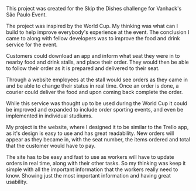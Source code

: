 This project was created for the Skip the Dishes challenge for Vanhack's São Paulo Event.

The project was inspired by the World Cup. My thinking was what can I build to help improve everybody's experience at the event. The conclusion I came to along with fellow developers was to improve the food and drink service for the event.

Customers could download an app and inform what seat they were in to nearby food and drink stalls, and place their order. They would then be able to follow their order as it is prepared and delivered to their seat.

Through a website employees at the stall would see orders as they came in and be able to change their status in real time. Once an order is done, a courier could deliver the food and upon coming back complete the order.

While this service was thought up to be used during the World Cup it could be improved and expanded to include order sporting events, and even be implemented in individual studiums.

My project is the website, where I designed it to be similar to the Trello app, as it's design is easy to use and has great readability. New orders will appear as they became in, with the seat number, the items ordered and total that the customer would have to pay.

The site has to be easy and fast to use as workers will have to update orders in real time, along with their other tasks. So my thinking was keep it simple with all the important information that the workers really need to know. Showing just the most important information and having great usability.

